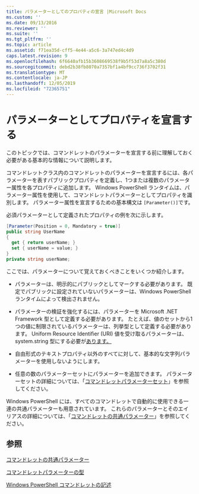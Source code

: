 ```yaml
---
title: パラメーターとしてのプロパティの宣言 |Microsoft Docs
ms.custom: ''
ms.date: 09/13/2016
ms.reviewer: ''
ms.suite: ''
ms.tgt_pltfrm: ''
ms.topic: article
ms.assetid: f71ea35d-cff5-4e44-a5c6-3a747ed4c4d9
caps.latest.revision: 9
ms.openlocfilehash: 6f6640afb15b3608669538f9b5f53d7a8a5c380d
ms.sourcegitcommit: debd2b38fb8070a7357bf1a4bf9cc736f3702f31
ms.translationtype: MT
ms.contentlocale: ja-JP
ms.lasthandoff: 12/05/2019
ms.locfileid: "72365751"
---
```

# <a name="declaring-properties-as-parameters"></a>パラメーターとしてプロパティを宣言する

このトピックでは、コマンドレットのパラメーターを宣言する前に理解しておく必要がある基本的な情報について説明します。

コマンドレットクラス内のコマンドレットのパラメーターを宣言するには、各パラメーターを表すパブリックプロパティを定義し、1つまたは複数のパラメーター属性を各プロパティに追加します。 Windows PowerShell ランタイムは、パラメーター属性を使用して、コマンドレットパラメーターとしてプロパティを識別します。 パラメーター属性を宣言するための基本構文は `[Parameter()]`です。

必須パラメーターとして定義されたプロパティの例を次に示します。

```csharp
[Parameter(Position = 0, Mandatory = true)]
public string UserName
{
  get { return userName; }
  set { userName = value; }
}
private string userName;
```

ここでは、パラメーターについて覚えておくべきことをいくつか紹介します。

- パラメーターは、明示的にパブリックとしてマークする必要があります。 既定でパブリックに設定されていないパラメーターは、Windows PowerShell ランタイムによって検出されません。

- パラメーターの検証を強化するには、パラメーターを Microsoft .NET Framework 型として定義する必要があります。 たとえば、値のセットから1つの値に制限されているパラメーターは、列挙型として定義する必要があります。 Uniform Resource Identifier (URI) 値を受け取るパラメーターは、system.string 型にする必要が[あります。](/dotnet/api/System.Uri)

- 自由形式のテキストプロパティ以外のすべてに対して、基本的な文字列パラメーターを使用しないようにします。

- 任意の数のパラメーターセットにパラメーターを追加できます。 パラメーターセットの詳細については、「[コマンドレットパラメーターセット](./cmdlet-parameter-sets.md)」を参照してください。

Windows PowerShell には、すべてのコマンドレットで自動的に使用できる一連の共通パラメーターも用意されています。 これらのパラメーターとそのエイリアスの詳細については、「[コマンドレットの共通パラメーター](./common-parameter-names.md)」を参照してください。

## <a name="see-also"></a>参照

[コマンドレットの共通パラメーター](./common-parameter-names.md)

[コマンドレットパラメーターの型](./types-of-cmdlet-parameters.md)

[Windows PowerShell コマンドレットの記述](./writing-a-windows-powershell-cmdlet.md)
